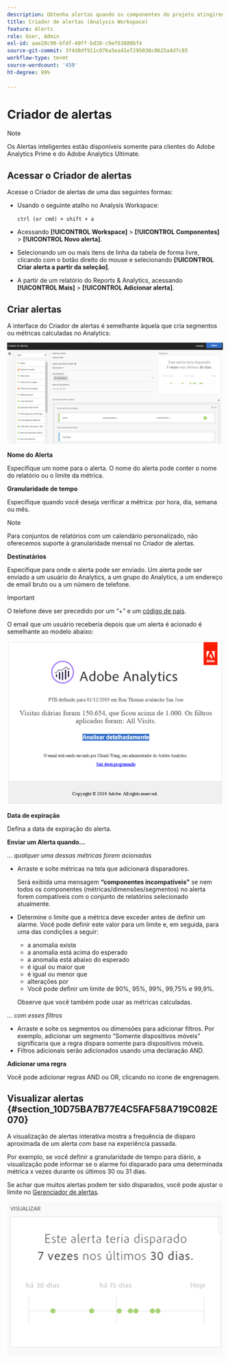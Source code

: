 ```yaml
---
description: Obtenha alertas quando os componentes do projeto atingirem determinados limites.
title: Criador de alertas (Analysis Workspace)
feature: Alerts
role: User, Admin
exl-id: aae28c90-bfdf-49ff-bd38-c9ef63880bf4
source-git-commit: 3f4d8df911c076a5ea41e7295038c0625a4d7c85
workflow-type: tm+mt
source-wordcount: '459'
ht-degree: 99%

---
```


# Criador de alertas

>[!NOTE]
>
>Os Alertas inteligentes estão disponíveis somente para clientes do Adobe Analytics Prime e do Adobe Analytics Ultimate.

## Acessar o Criador de alertas

Acesse o Criador de alertas de uma das seguintes formas:

* Usando o seguinte atalho no Analysis Workspace:

   `ctrl (or cmd) + shift + a`
* Acessando **[!UICONTROL Workspace]** > **[!UICONTROL Componentes]** > **[!UICONTROL Novo alerta]**.
* Selecionando um ou mais itens de linha da tabela de forma livre, clicando com o botão direito do mouse e selecionando **[!UICONTROL Criar alerta a partir da seleção]**.
* A partir de um relatório do Reports &amp; Analytics, acessando **[!UICONTROL Mais]** > **[!UICONTROL Adicionar alerta]**.

## Criar alertas

A interface do Criador de alertas é semelhante àquela que cria segmentos ou métricas calculadas no Analytics:

![](assets/alert_builder.png)

<!--Meike, I edited this table for validation -->

**Nome do Alerta**

Especifique um nome para o alerta. O nome do alerta pode conter o nome do relatório ou o limite da métrica.

**Granularidade de tempo**

Especifique quando você deseja verificar a métrica: por hora, dia, semana ou mês.

>[!NOTE]
>
>Para conjuntos de relatórios com um calendário personalizado, não oferecemos suporte à granularidade mensal no Criador de alertas.

**Destinatários**

Especifique para onde o alerta pode ser enviado. Um alerta pode ser enviado a um usuário do Analytics, a um grupo do Analytics, a um endereço de email bruto ou a um número de telefone.

>[!IMPORTANT]
>
>O telefone deve ser precedido por um “+” e um [código de país](https://countrycode.org/).

O email que um usuário receberia depois que um alerta é acionado é semelhante ao modelo abaixo:

![](assets/alerts-email.PNG)

**Data de expiração**

Defina a data de expiração do alerta.

**Enviar um Alerta quando...**

*... qualquer uma dessas métricas forem acionadas*

* Arraste e solte métricas na tela que adicionará disparadores.

   Será exibida uma mensagem **“componentes incompatíveis”** se nem todos os componentes (métricas/dimensões/segmentos) no alerta forem compatíveis com o conjunto de relatórios selecionado atualmente.
* Determine o limite que a métrica deve exceder antes de definir um alarme. Você pode definir este valor para um limite e, em seguida, para uma das condições a seguir:

   * a anomalia existe
   * a anomalia está acima do esperado
   * a anomalia está abaixo do esperado
   * é igual ou maior que
   * é igual ou menor que
   * alterações por
   * Você pode definir um limite de 90%, 95%, 99%, 99,75% e 99,9%.

   Observe que você também pode usar as métricas calculadas.

*... com esses filtros*

* Arraste e solte os segmentos ou dimensões para adicionar filtros. Por exemplo, adicionar um segmento “Somente dispositivos móveis” significaria que a regra dispara somente para dispositivos móveis.
* Filtros adicionais serão adicionados usando uma declaração AND.

**Adicionar uma regra**

Você pode adicionar regras AND ou OR, clicando no ícone de engrenagem.

## Visualizar alertas {#section_10D75BA7B77E4C5FAF58A719C082E070}

A visualização de alertas interativa mostra a frequência de disparo aproximada de um alerta com base na experiência passada.

Por exemplo, se você definir a granularidade de tempo para diário, a visualização pode informar se o alarme foi disparado para uma determinada métrica x vezes durante os últimos 30 ou 31 dias.

Se achar que muitos alertas podem ter sido disparados, você pode ajustar o limite no [Gerenciador de alertas](/help/components/c-alerts/alert-manager.md).

![](assets/alert_preview.png)
